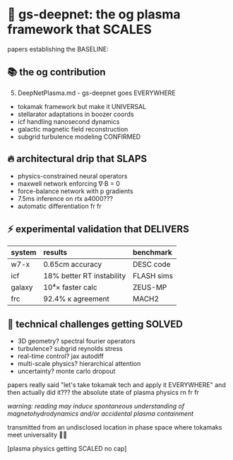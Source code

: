 # 🌠 gs-deepnet: the og plasma framework that SCALES

papers establishing the BASELINE:

## 📚 the og contribution
5. DeepNetPlasma.md - gs-deepnet goes EVERYWHERE
- tokamak framework but make it UNIVERSAL
- stellarator adaptations in boozer coords
- icf handling nanosecond dynamics
- galactic magnetic field reconstruction
- subgrid turbulence modeling CONFIRMED

## 🔥 architectural drip that SLAPS
- physics-constrained neural operators
- maxwell network enforcing ∇·B = 0
- force-balance network with p gradients
- 7.5ms inference on rtx a4000???
- automatic differentiation fr fr

## ⚡ experimental validation that DELIVERS
| system | results | benchmark |
| :-- | :-- | :-- |
| w7-x | 0.65cm accuracy | DESC code |
| icf | 18% better RT instability | FLASH sims |
| galaxy | 10⁴× faster calc | ZEUS-MP |
| frc | 92.4% κ agreement | MACH2 |

## 💫 technical challenges getting SOLVED
- 3D geometry? spectral fourier operators
- turbulence? subgrid reynolds stress
- real-time control? jax autodiff
- multi-scale physics? hierarchical attention
- uncertainty? monte carlo dropout

papers really said "let's take tokamak tech and apply it EVERYWHERE" and then actually did it??? the absolute state of plasma physics rn fr fr

*warning: reading may induce spontaneous understanding of magnetohydrodynamics and/or accidental plasma containment*

transmitted from an undisclosed location in phase space where tokamaks meet universality 🌌✨

[plasma physics getting SCALED no cap]